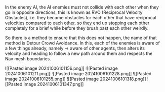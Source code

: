 In the enemy AI, the AI enemies must not collide with each other when they go in opposite directions, this is known as RVO (Reciprocal Velocity Obstacles), i.e. they become obstacles for each other that have reciprocal velocities compared to each other, so they end up stopping each other completely for a brief while before they brush past each other weirdly.

So there is a method to ensure that this does not happen, the name of that method is Detour Crowd Avoidance. In this, each of the enemies is aware of a few things already, namely -> aware of other agents, then alters its velocity and heading to follow a new path around them and respects the Nav mesh boundaries.

![[Pasted image 20241006101156.png]]
![[Pasted image 20241006101211.png]]
![[Pasted image 20241006101228.png]]
![[Pasted image 20241006101255.png]]
![[Pasted image 20241006101318.png]]
![[Pasted image 20241006101347.png]]
